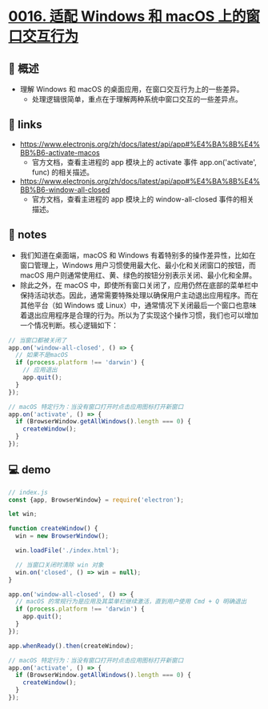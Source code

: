 # [0016. 适配 Windows 和 macOS 上的窗口交互行为](https://github.com/Tdahuyou/electron/tree/main/0016.%20%E9%80%82%E9%85%8D%20Windows%20%E5%92%8C%20macOS%20%E4%B8%8A%E7%9A%84%E7%AA%97%E5%8F%A3%E4%BA%A4%E4%BA%92%E8%A1%8C%E4%B8%BA)

## 📝 概述

- 理解 Windows 和 macOS 的桌面应用，在窗口交互行为上的一些差异。
  - 处理逻辑很简单，重点在于理解两种系统中窗口交互的一些差异点。

## 🔗 links

- https://www.electronjs.org/zh/docs/latest/api/app#%E4%BA%8B%E4%BB%B6-activate-macos
  - 官方文档，查看主进程的 app 模块上的 activate 事件 app.on('activate', func) 的相关描述。
- https://www.electronjs.org/zh/docs/latest/api/app#%E4%BA%8B%E4%BB%B6-window-all-closed
  - 官方文档，查看主进程的 app 模块上的 window-all-closed 事件的相关描述。

## 📒 notes

- 我们知道在桌面端，macOS 和 Windows 有着特别多的操作差异性，比如在窗口管理上，Windows 用户习惯使用最大化、最小化和关闭窗口的按钮，而 macOS 用户则通常使用红、黄、绿色的按钮分别表示关闭、最小化和全屏。
- 除此之外，在 macOS 中，即使所有窗口关闭了，应用仍然在底部的菜单栏中保持活动状态。因此，通常需要特殊处理以确保用户主动退出应用程序。而在其他平台（如 Windows 或 Linux）中，通常情况下关闭最后一个窗口也意味着退出应用程序是合理的行为。所以为了实现这个操作习惯，我们也可以增加一个情况判断。核心逻辑如下：

```js
// 当窗口都被关闭了
app.on('window-all-closed', () => {
  // 如果不是macOS
  if (process.platform !== 'darwin') {
    // 应用退出
    app.quit();
  }
});

// macOS 特定行为：当没有窗口打开时点击应用图标打开新窗口
app.on('activate', () => {
  if (BrowserWindow.getAllWindows().length === 0) {
    createWindow();
  }
});
```

## 💻 demo

```js
// index.js
const {app, BrowserWindow} = require('electron');

let win;

function createWindow() {
  win = new BrowserWindow();

  win.loadFile('./index.html');

  // 当窗口关闭时清除 win 对象
  win.on('closed', () => win = null);
}

app.on('window-all-closed', () => {
  // macOS 的常规行为是应用及其菜单栏继续激活，直到用户使用 Cmd + Q 明确退出
  if (process.platform !== 'darwin') {
    app.quit();
  }
});

app.whenReady().then(createWindow);

// macOS 特定行为：当没有窗口打开时点击应用图标打开新窗口
app.on('activate', () => {
  if (BrowserWindow.getAllWindows().length === 0) {
    createWindow();
  }
});
```